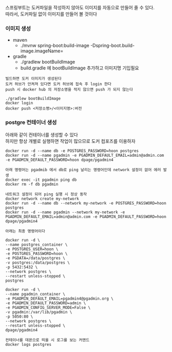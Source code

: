 스프링부트는 도커파일을 작성하지 않아도 이미지를 자동으로 만들어 줄 수 있다. <br>
따라서, 도커파일 없이 이미지를 만들어 볼 것이다

### 이미지 생성
- maven
  - ./mvnw spring-boot:build-image -Dspring-boot.build-image.imageName=<IMAGE-NAME>
- gradle
  - ./gradlew bootBuildImage
  - build.gradle 에 bootBuildImage 추가하고 이미지명 기입필요

```text
빌드하면 도커 이미지가 생성된다
도커 허브가 안켜져 있다면 도커 허브에 접속 후 login 한다
push 시 docker hub 의 저장소명을 적지 않으면 push 가 되지 않는다

./gradlew bootBuildImage
docker login
docker push <저장소명>/<이미지명>:버전
```

### postgre 컨테이너 생성
아래와 같이 컨테이너를 생성할 수 있다 <br>
하지만 항상 개별로 실행하면 작업이 많으므로 도커 컴포즈를 이용하자
```text
docker run -d --name db -e POSTGRES_PASSWORD=hoon postgres
docker run -d --name pgadmin -e PGADMIN_DEFAULT_EMAIL=admin@admin.com -e PGADMIN_DEFAULT_PASSWORD=hoon dpage/pgadmin4

아래 명령어는 pgadmib 에서 db로 ping 날리는 명령어인데 network 설정이 없어 에러 발생
docker exec -it pgadmin ping db
docker rm -f db pgadmin

네트워크 설정이 되어 ping 실행 시 정상 동작
docker network create my-network
docker run -d --name db --network my-network -e POSTGRES_PASSWORD=hoon postgres
docker run -d --name pgadmin --network my-network -e PGADMIN_DEFAULT_EMAIL=admin@admin.com -e PGADMIN_DEFAULT_PASSWORD=hoon dpage/pgadmin4

아래는 최종 명령어이다

docker run -d \
--name postgres_container \
-e POSTGRES_USER=hoon \
-e POSTGRES_PASSWORD=hoon \
-e PGDATA=/data/postgres \
-v postgres:/data/postgres \
-p 5432:5432 \
--network postgres \
--restart unless-stopped \
postgres

docker run -d \
--name pgadmin_container \
-e PGADMIN_DEFAULT_EMAIL=pgadmin4@pgadmin.org \
-e PGADMIN_DEFAULT_PASSWORD=admin \
-e PGADMIN_CONFIG_SERVER_MODE=False \
-v pgadmin:/var/lib/pgadmin \
-p 5050:80 \
--network postgres \
--restart unless-stopped \
dpage/pgadmin4

컨테이너를 데몬으로 띄울 시 로그를 보는 커맨드
docker logs postgres
```